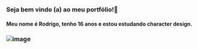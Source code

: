 ### Seja bem vindo (a) ao meu portfólio!👋

#### Meu nome é Rodrigo, tenho 16 anos e estou estudando character design.

### ![image](https://github.com/Tylapias/Tylapias/assets/164562915/34e7fb31-76ea-4270-baa4-31e94378d5a7)


<!--
**Tylapias/Tylapias** is a ✨ _special_ ✨ repository because its `README.md` (this file) appears on your GitHub profile.

Here are some ideas to get you started:

- 🔭 I’m currently working on ...
- 🌱 I’m currently learning ...
- 👯 I’m looking to collaborate on ...
- 🤔 I’m looking for help with ...
- 💬 Ask me about ...
- 📫 How to reach me: ...
- 😄 Pronouns: ...
- ⚡ Fun fact: ...
-->
